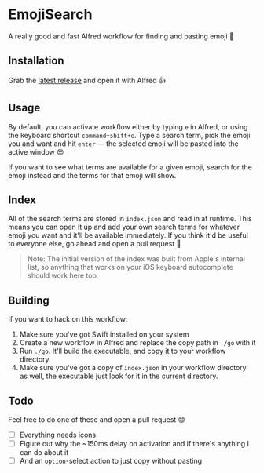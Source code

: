 # EmojiSearch

A really good and fast Alfred workflow for finding and pasting emoji 🚀

## Installation

Grab the [latest release](https://github.com/HipsterJazzbo/AlfredEmojiSearch/releases/latest) and open it with Alfred 👍

## Usage

By default, you can activate workflow either by typing `e` in Alfred, or using the keyboard shortcut `command+shift+e`. Type a search term, pick the emoji you and want and hit `enter` — the selected emoji will be pasted into the active window 😎

If you want to see what terms are available for a given emoji, search for the emoji instead and the terms for that emoji will show.

## Index

All of the search terms are stored in `index.json` and read in at runtime. This means you can open it up and add your own search terms for whatever emoji you want and it'll be available immediately. If you think it'd be useful to everyone else, go ahead and open a pull request 🙏

> Note: The initial version of the index was built from Apple's internal list, so anything that works on your iOS keyboard autocomplete should work here too.

## Building

If you want to hack on this workflow:

1. Make sure you've got Swift installed on your system
2. Create a new workflow in Alfred and replace the copy path in `./go` with it
3. Run `./go`. It'll build the executable, and copy it to your workflow directory.
4. Make sure you've got a copy of `index.json` in your workflow directory as well, the executable just look for it in the current directory.

## Todo

Feel free to do one of these and open a pull request 😊

- [ ] Everything needs icons
- [ ] Figure out why the ~150ms delay on activation and if there's anything I can do about it
- [ ] And an `option`-select action to just copy without pasting

